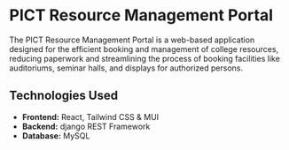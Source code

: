 # PICT Resource Management Portal

The PICT Resource Management Portal is a web-based application designed for the efficient booking and management of college resources, reducing paperwork and streamlining the process of booking facilities like auditoriums, seminar halls, and displays for authorized persons. 




## Technologies Used

- **Frontend:** React, Tailwind CSS & MUI
- **Backend:** django REST Framework
- **Database:** MySQL

